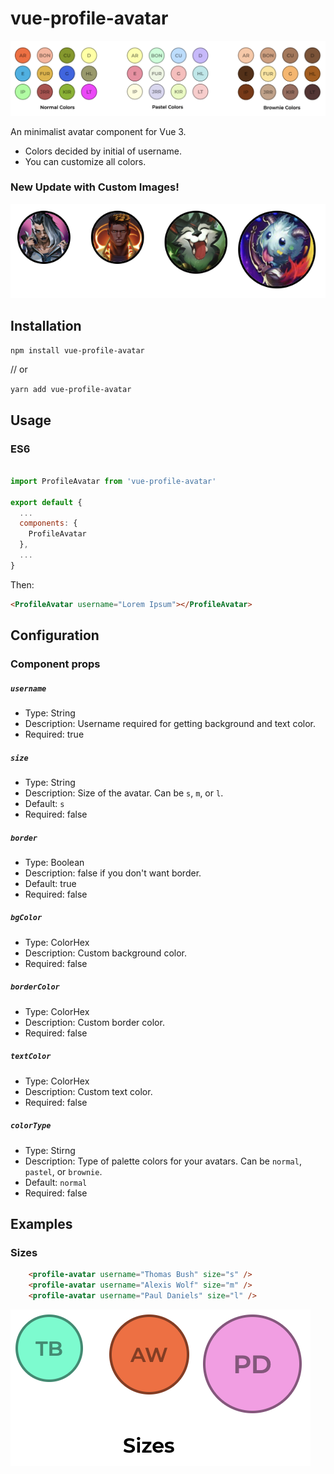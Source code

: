 # vue-profile-avatar

![Banner](/images/banner.png?raw=true)

An minimalist avatar component for Vue 3.

- Colors decided by initial of username.
- You can customize all colors.

### New Update with Custom Images!

![Images](/images/images.png?raw=true)

## Installation

`npm install vue-profile-avatar`

// or

`yarn add vue-profile-avatar`

## Usage

### ES6
```js

import ProfileAvatar from 'vue-profile-avatar'

export default {
  ...
  components: {
    ProfileAvatar
  },
  ...
}
```
Then:

```html
<ProfileAvatar username="Lorem Ipsum"></ProfileAvatar>
```
## Configuration

### Component props

##### `username`
- Type: String
- Description: Username required for getting background and text color.
- Required: true

##### `size`
- Type: String
- Description: Size of the avatar. Can be `s`, `m`, or `l`.
- Default: `s`
- Required: false

##### `border`
- Type: Boolean
- Description: false if you don't want border.
- Default: true
- Required: false

##### `bgColor`
- Type: ColorHex
- Description: Custom background color.
- Required: false

##### `borderColor`
- Type: ColorHex
- Description: Custom border color.
- Required: false

##### `textColor`
- Type: ColorHex
- Description: Custom text color.
- Required: false

##### `colorType`
- Type: Stirng
- Description: Type of palette colors for your avatars. Can be `normal`, `pastel`, or `brownie`.
- Default: `normal`
- Required: false

## Examples

### Sizes

```html
    <profile-avatar username="Thomas Bush" size="s" />
    <profile-avatar username="Alexis Wolf" size="m" />
    <profile-avatar username="Paul Daniels" size="l" />
```
![Sizes](/images/sizes.png?raw=true=x250)